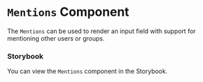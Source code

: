 # `Mentions` Component
The `Mentions` can be used to render an input field with support for mentioning other users or groups.

### Storybook
You can view the `Mentions` component in the Storybook.